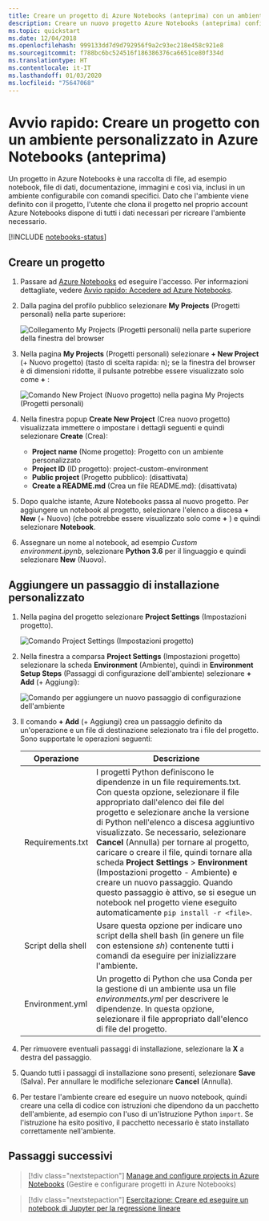 ```yaml
---
title: Creare un progetto di Azure Notebooks (anteprima) con un ambiente personalizzato
description: Creare un nuovo progetto Azure Notebooks (anteprima) configurato con un set specifico di pacchetti e script di avvio installati.
ms.topic: quickstart
ms.date: 12/04/2018
ms.openlocfilehash: 999133dd7d9d792956f9a2c93ec218e458c921e8
ms.sourcegitcommit: f788bc6bc524516f186386376ca6651ce80f334d
ms.translationtype: HT
ms.contentlocale: it-IT
ms.lasthandoff: 01/03/2020
ms.locfileid: "75647068"
---
```

# <a name="quickstart-create-a-project-with-a-custom-environment-in-azure-notebooks-preview"></a>Avvio rapido: Creare un progetto con un ambiente personalizzato in Azure Notebooks (anteprima)

Un progetto in Azure Notebooks è una raccolta di file, ad esempio notebook, file di dati, documentazione, immagini e così via, inclusi in un ambiente configurabile con comandi specifici. Dato che l'ambiente viene definito con il progetto, l'utente che clona il progetto nel proprio account Azure Notebooks dispone di tutti i dati necessari per ricreare l'ambiente necessario.

[!INCLUDE [notebooks-status](../../includes/notebooks-status.md)]

## <a name="create-a-project"></a>Creare un progetto

1. Passare ad [Azure Notebooks](https://notebooks.azure.com) ed eseguire l'accesso. Per informazioni dettagliate, vedere [Avvio rapido: Accedere ad Azure Notebooks](quickstart-sign-in-azure-notebooks.md).

1. Dalla pagina del profilo pubblico selezionare **My Projects** (Progetti personali) nella parte superiore:

    ![Collegamento My Projects (Progetti personali) nella parte superiore della finestra del browser](media/quickstarts/my-projects-link.png)

1. Nella pagina **My Projects** (Progetti personali) selezionare **+ New Project** (+ Nuovo progetto) (tasto di scelta rapida: n); se la finestra del browser è di dimensioni ridotte, il pulsante potrebbe essere visualizzato solo come **+** :

    ![Comando New Project (Nuovo progetto) nella pagina My Projects (Progetti personali)](media/quickstarts/new-project-command.png)

1. Nella finestra popup **Create New Project** (Crea nuovo progetto) visualizzata immettere o impostare i dettagli seguenti e quindi selezionare **Create** (Crea):

    - **Project name** (Nome progetto): Progetto con un ambiente personalizzato
    - **Project ID** (ID progetto): project-custom-environment
    - **Public project** (Progetto pubblico): (disattivata)
    - **Create a README.md** (Crea un file README.md): (disattivata)

1. Dopo qualche istante, Azure Notebooks passa al nuovo progetto. Per aggiungere un notebook al progetto, selezionare l'elenco a discesa **+ New** (+ Nuovo) (che potrebbe essere visualizzato solo come **+** ) e quindi selezionare **Notebook**.

1. Assegnare un nome al notebook, ad esempio *Custom environment.ipynb*, selezionare **Python 3.6** per il linguaggio e quindi selezionare **New** (Nuovo).

## <a name="add-a-custom-setup-step"></a>Aggiungere un passaggio di installazione personalizzato

1. Nella pagina del progetto selezionare **Project Settings** (Impostazioni progetto).

    ![Comando Project Settings (Impostazioni progetto)](media/quickstarts/project-settings-command.png)

1. Nella finestra a comparsa **Project Settings** (Impostazioni progetto) selezionare la scheda **Environment** (Ambiente), quindi in **Environment Setup Steps** (Passaggi di configurazione dell'ambiente) selezionare **+ Add** (+ Aggiungi):

    ![Comando per aggiungere un nuovo passaggio di configurazione dell'ambiente](media/quickstarts/environment-add-command.png)

1. Il comando **+ Add** (+ Aggiungi) crea un passaggio definito da un'operazione e un file di destinazione selezionato tra i file del progetto. Sono supportate le operazioni seguenti:

    | Operazione | Descrizione |
    | --- | --- |
    | Requirements.txt | I progetti Python definiscono le dipendenze in un file requirements.txt. Con questa opzione, selezionare il file appropriato dall'elenco dei file del progetto e selezionare anche la versione di Python nell'elenco a discesa aggiuntivo visualizzato. Se necessario, selezionare **Cancel** (Annulla) per tornare al progetto, caricare o creare il file, quindi tornare alla scheda **Project Settings** > **Environment** (Impostazioni progetto - Ambiente) e creare un nuovo passaggio. Quando questo passaggio è attivo, se si esegue un notebook nel progetto viene eseguito automaticamente `pip install -r <file>`. |
    | Script della shell | Usare questa opzione per indicare uno script della shell bash (in genere un file con estensione *sh*) contenente tutti i comandi da eseguire per inizializzare l'ambiente. |
    | Environment.yml | Un progetto di Python che usa Conda per la gestione di un ambiente usa un file *environments.yml* per descrivere le dipendenze. In questa opzione, selezionare il file appropriato dall'elenco di file del progetto. |

1. Per rimuovere eventuali passaggi di installazione, selezionare la **X** a destra del passaggio.

1. Quando tutti i passaggi di installazione sono presenti, selezionare **Save** (Salva). Per annullare le modifiche selezionare **Cancel** (Annulla).

1. Per testare l'ambiente creare ed eseguire un nuovo notebook, quindi creare una cella di codice con istruzioni che dipendono da un pacchetto dell'ambiente, ad esempio con l'uso di un'istruzione Python `import`. Se l'istruzione ha esito positivo, il pacchetto necessario è stato installato correttamente nell'ambiente.

## <a name="next-steps"></a>Passaggi successivi

> [!div class="nextstepaction"]
> [Manage and configure projects in Azure Notebooks](configure-manage-azure-notebooks-projects.md) (Gestire e configurare progetti in Azure Notebooks)

> [!div class="nextstepaction"]
> [Esercitazione: Creare ed eseguire un notebook di Jupyter per la regressione lineare](tutorial-create-run-jupyter-notebook.md)
